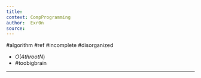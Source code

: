 ```yaml
---
title:   
context: CompProgramming
author:  Exr0n
source:  
---
```


#algorithm #ref #incomplete #disorganized

- $O(4th root N)$
- #toobigbrain

---
